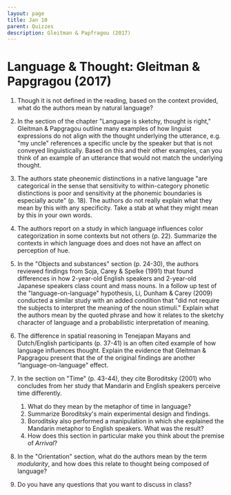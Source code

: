 ```yaml
---
layout: page
title: Jan 10
parent: Quizzes
description: Gleitman & Papfragou (2017)
---
```


# Language & Thought: Gleitman & Papgragou (2017)


1. Though it is not defined in the reading, based on the context provided, what do the authors mean by natural language? 

2. In the section of the chapter "Language is sketchy, thought is right," Gleitman & Papgragou outline many examples of how linguist expressions do not align with the thought underlying the utterance, e.g. "my uncle" references a specific uncle by the speaker but that is not conveyed linguistically. Based on this and their other examples, can you think of an example of an utterance that would not match the underlying thought.
 
3. The authors state pheonemic distinctions in a native language "are categorical in the sense that sensitivity to within-category phonetic distinctions is poor and sensitivity at the phonemic boundaries is especially acute" (p. 18). The authors do not really explain what they mean by this with any specificity. Take a stab at what they might mean by this in your own words.
 
4. The authors report on a study in which language influences color categorization in some contexts but not others (p. 22). Summarize the contexts in which language does and does not have an affect on perception of hue. 

5. In the "Objects and substances" section (p. 24-30), the authors reviewed findings from Soja, Carey & Spelke (1991) that found differences in how 2-year-old English speakers and 2-year-old Japanese speakers class count and mass nouns. In a follow up test of the "language-on-language" hypothesis, Li, Dunham & Carey (2009) conducted a similar study with an added condition that "did not require the subjects to interpret the meaning of the noun stimuli." Explain what the authors mean by the quoted phrase and how it relates to the sketchy character of language and a probabilistic interpretation of meaning. 

6. The difference in spatial reasoning in Tenejapan Mayans and Dutch/English participants (p. 37-41) is an often cited example of how language influences thought. Explain the evidence that Gleitman & Papgragou present that the of the original findings are another "language-on-language" effect. 

7. In the section on "Time" (p. 43-44), they cite Boroditsky (2001) who concludes from her study that Mandarin and English speakers perceive time differently. 
    1. What do they mean by the metaphor of time in language? 
    2. Summarize Boroditsky's main experimental design and findings. 
    3. Boroditsky also performed a manipulation in which she explained the Mandarin metaphor to English speakers. What was the result? 
    4. How does this section in particular make you think about the premise of *Arrival*?
     
8. In the "Orientation" section, what do the authors mean by the term *modularity*, and how does this relate to thought being composed of language? 

9. Do you have any questions that you want to discuss in class? 
